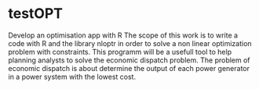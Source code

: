 # testOPT
Develop an optimisation app with R
The scope of this work is to write a code with R and the library nloptr in order to solve a non linear optimization problem with constraints.
This programm will be a usefull tool to help planning analysts to solve the economic dispatch problem.
The problem of economic dispatch is about determine the output of each power generator in a power system with the lowest cost. 
